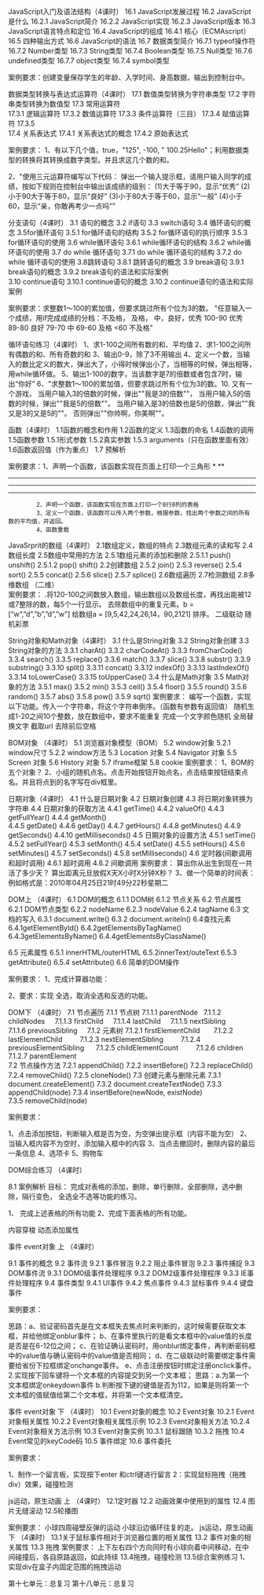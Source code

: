 JavaScript入门及语法结构（4课时）
16.1 JavaScript发展过程
16.2 JavaScript是什么
     16.2.1 JavaScript简介
     16.2.2 JavaScript实现
     16.2.3 JavaScript版本
16.3 JavaScript语言特点和定位
16.4 JavaScript的组成
16.4.1 核心（ECMAscript）
16.5 四种输出方式
16.6 JavaScript的语法
16.7 数据类型简介
               16.7.1 typeof操作符
               16.7.2 Number类型
               16.7.3 String类型
               16.7.4 Boolean类型
               16.7.5 Null类型
               16.7.6 undefined类型
               16.7.7 object类型
               16.7.4 symbol类型

案例要求：创建变量保存学生的年龄、入学时间、身高数据，输出到控制台中。



数据类型转换与表达式运算符（4课时）
17.1 数值类型转换为字符串类型
17.2 字符串类型转换为数值型
17.3 常用运算符   
17.3.1 逻辑运算符
17.3.2 数值运算符
17.3.3 条件运算符（三目）
17.3.4 赋值运算符
17.3.5  	
17.4 关系表达式
     17.4.1 关系表达式的概念
     17.4.2 原始表达式

案例要求：
1、有以下几个值，true，"125",  -100, " 100.25Hello"；利用数据类型的转换将其转换成数字类型。并且求这几个数的和。

2、"使用三元运算符编写以下代码：
  弹出一个输入提示框，请用户输入同学的成绩，按如下规则在控制台中输出该成绩的级别：
       (1)大于等于90，显示“优秀”
       (2)小于90大于等于80，显示“良好”
       (3)小于80大于等于60，显示“一般”
       (4)小于60，显示“亲，你敢再考少一点吗”"

分支语句（4课时）
3.1 语句的概念
3.2 if语句
3.3 switch语句
3.4 循环语句的概念
3.5for循环语句
3.5.1 for循环语句的结构
3.5.2 for循环语句的执行顺序
3.5.3 for循环语句的使用
3.6 while循环语句
3.6.1 while循环语句的结构
3.6.2 while循环语句的使用
          3.7 do while 循环语句
            3.7.1 do while 循环语句的结构
            3.7.2 do while 循环语句的使用
         3.8跳转语句
               3.8.1 跳转语句的概念
         3.9 break语句
              3.9.1 break语句的概念
             3.9.2 break语句的语法和实际案例              
3.10 continue语句
               3.10.1 continue语句的概念
               3.10.2 continue语句的语法和实际案例

案例要求：求整数1～100的累加值，但要求跳过所有个位为3的数。
"任意输入一个成绩，用if完成成绩的分档：不及格， 及格， 中，良好，优秀
 100-90 优秀
 89-80 良好
 79-70 中
 69-60 及格
 <60 不及格"

循环语句练习（4课时）
1、求1-100之间所有数的和、平均值
2、求1-100之间所有偶数的和、所有奇数的和
3、输出0-9，除了3不用输出
4、定义一个数，当输入的数比定义的数大，弹出大了，小得时候弹出小了，当相等的时候，弹出相等，用while循环做。
5、输出1-100的数字，当该数字是7的倍数或者包含7时，输出“你好”
6、"求整数1～100的累加值，但要求跳过所有个位为3的数。10. 又有一个游戏，
当用户输入3的倍数的时候，弹出""我是3的倍数""，
当用户输入5的倍数的时候，弹出""我是5的倍数""。
当用户输入是3的倍数也是5的倍数，弹出""我又是3的又是5的""。
否则弹出""你帅啊，你美啊""。


函数（4课时）
1.1函数的概念和作用
1.2函数的定义
1.3函数的命名
1.4函数的调用
1.5函数参数
1.5.1形式参数
1.5.2真实参数
1.5.3 arguments（只在函数里面有效）
1.6函数返回值（作为重点）
1.7 预解析

案例要求：1、声明一个函数，该函数实现在页面上打印一个三角形
					*
**
***
****
*****
			2、声明一个函数，该函数实现在页面上打印一个8行8列的表格
			3、定义一个函数，该函数可以传入两个参数，根据参数，找出两个参数之间的所有数的平均值，并返回。
			4、函数重载



 JavaSrprit的数组（4课时）
2.1数组定义，数组的特点
2.3数组元素的读和写
2.4数组长度
2.5数组中常用的方法
	2.5.1数组元素的添加和删除
        2.5.1.1  push()  unshift()
        2.5.1.2  pop() shift()
2.2创建数组
2.5.2 join()
2.5.3 reverse()
2.5.4 sort()
2.5.5 concat()
2.5.6 slice()
2.5.7 splice()
2.6数组遍历
2.7检测数组
2.8多维数组 （二维）     
案例要求：
.将120-100之间数放入数组，输出数组以及数组长度，再找出能被12或7整除的数，每5个一行显示。
去除数组中的重复元素。b = [“w”,”d”,”b”,”d”,”w”]
给数组a = [9,5,42,24,26,14，90,2121] 排序。
二级联动
随机彩票



String对象和Math对象（4课时）
3.1 什么是String对象
3.2 String对象创建
3.3 String对象的方法
3.3.1	charAt()
3.3.2	charCodeAt()
3.3.3	fromCharCode()
3.3.4	search()
3.3.5	replace()
3.3.6	match()
3.3.7	slice()
3.3.8	substr()
3.3.9	substring()
3.3.10 split()
3.3.11 concat()
3.3.12 indexOf()
3.3.13 lastIndexOf()
3.3.14 toLowerCase()
3.3.15 toUpperCase()
3.4 什么是Math对象
3.5 Math对象的方法
3.5.1	max()
3.5.2	min()
3.5.3	ceil()
3.5.4	floor()
3.5.5	round()
3.5.6	random()
3.5.7	abs()
3.5.8	pow()
3.5.9	sqrt()
案例要求：
编写一个函数，实现以下功能。传入一个字符串，将这个字符串倒序。（函数有参数有返回值）
随机生成1-20之间10个整数，放在数组中，要求不能重复
完成一个文字颜色随机
全局替换文字
截取url
去除前后空格


BOM对象 （4课时）
5.1  浏览器对象模型（BOM）
5.2 window对象
5.2.1  window尺寸
5.2.2  window方法
5.3  Location 对象
5.4  Navigator 对象
5.5  Screen 对象
5.6  History 对象
5.7 iframe框架
5.8 cookie
案例要求：
1、BOM的五个对象？
2、小组的随机点名。点击开始按钮开始点名，点击结束按钮结束点名。并且将点到的名字写在div框里。


日期对象（4课时）
 			4.1	什么是日期对象
4.2	日期对象创建
4.3	将日期对象转换为字符串
4.4  日期对象的获取方法
4.4.1	getTime()
4.4.2	valueOf()
4.4.3	getFullYear()
4.4.4	getMonth() 	
4.4.5	getDate()
4.4.6	getDay()
4.4.7	getHours()
4.4.8	getMinutes()
4.4.9	getSeconds()
4.4.10	getMilliseconds()
4.5  日期对象的设置方法
4.5.1	setTime()
4.5.2	setFullYear()
4.5.3	setMonth()
4.5.4	setDate()
4.5.5	setHours()
4.5.6	setMinutes()
4.5.7	setSeconds()
4.5.8	setMilliseconds()
4.6  定时器(间歇调用和超时调用)
4.6.1	超时调用
4.6.2	间歇调用
案例要求：
算出你从出生到现在一共活了多少天？
算出距离元旦放假X天X小时X分钟X秒？
3、做一个简单的时间表：
例如格式是：2010年04月25日21时49分22秒星期二

DOM上 （4课时）
6.1 DOM的概念
6.1.1 DOM树
6.1.2 节点关系
6.2 节点属性
	6.2.1 DOM节点类型
	6.2.2 nodeName
	6.2.3 nodeValue
    6.2.4 tagName
6.3 文档的写入
	6.3.1 document.write()
	6.3.2 document.writeln()
6.4查找元素
6.4.1getElementById()
6.4.2getElementsByTagName()
6.4.3getElementsByName()
6.4.4getElementsByClassName()

6.5 元素属性
6.5.1 innerHTML/outerHTML
6.5.2innerText/outeText
	6.5.3 getAttribute()
	6.5.4 setAttribute()
6.6 简单的DOM操作

案例要求：
1、完成计算器功能：

2、要求：实现 全选，取消全选和反选的功能。


DOM下 （4课时）
7.1 节点遍历
	7.1.1 节点树
7.1.1.1  parentNode  
7.1.1.2  childNodes    
7.1.1.3 firstChild    
7.1.1.4 lastChild    
7.1.1.5 nextSibling    
7.1.1.6 previousSibling    
7.1.2 元素树
7.1.2.1 firstElementChild      
7.1.2.2 lastElementChild        
7.1.2.3 nextElementSibling        
7.1.2.4 previousElementSibling     
7.1.2.5 childElementCount        
7.1.2.6 children       
7.1.2.7 parentElement    
7.2 节点操作方法
7.2.1 appendChild()
7.2.2 insertBefore()
7.2.3 replaceChild()
7.2.4 removeChild()
7.2.5 cloneNode()
7.3 创建元素与删除元素
  	7.3.1 document.createElement()
    7.3.2 document.createTextNode()
    7.3.3 appendChild(node)
    7.3.4 insertBefore(newNode, existNode)  
    7.3.5 removeChild(node)


案例要求：

1、点击添加按钮，判断输入框是否为空，为空弹出提示框（内容不能为空）
2、当输入框内容不为空时，添加输入框中的内容
3、当点击撤回时，删除内容的最后一条信息
4、选项卡
5、购物车



DOM综合练习  （4课时）

8.1 案例解析
   目标：
完成对表格的添加，删除，单行删除，全部删除，选中删除，隔行变色，
全选全不选等功能的练习。


1、
	完成上述表格的所有功能
2、完成下面表格的所有功能。


内容穿梭
动态添加属性



事件 event对象  上  （4课时）

9.1 事件的概念
9.2 事件流
	9.2.1 事件冒泡
	9.2.2 阻止事件冒泡
	9.2.3 事件捕捉
9.3  DOM事件流
	9.3.1 DOM0级事件处理程序
	9.3.2 DOM2级事件处理程序
9.3.3 IE事件处理程序
9.4 事件类型
	9.4.1 UI事件
	9.4.2 焦点事件
	9.4.3 鼠标事件
	9.4.4 键盘事件


案例要求：

思路：a、验证密码首先是在文本框失去焦点时来判断的，这时候需要获取文本框，并给他绑定onblur事件；
      b、在事件里执行的是看文本框中的value值的长度是否是在6-12位之间；
      c、在验证确认密码时，用onblur绑定事件，再判断密码框中的value值与确认密码中的value值是否相同；
      d、在二级联动时需要绑定事件需要给省份下拉框绑定onchange事件。
		  e、点击注册按钮时绑定注册onclick事件。
2.实现按下回车键将一个文本框的内容提交到另一个文本框；
    思路：a.为第一个文本框绑定onkeydown事件
          b.判断按下键的键值是否为112，如果是则将第一个文本框的值赋值给第二个文本框，并将第一个文本框清空。


事件 event对象  下 （4课时）
10.1 Event对象的概念
10.2 Event对象
	10.2.1 Event对象相关属性
	10.2.2 Event对象相关属性示例
	10.2.3 Event对象相关方法
    10.2.4 Event对象相关方法示例
10.3 Event对象实例
	10.3.1 鼠标跟随
	10.3.2 拖拽
10.4 Event常见的keyCode码
10.5 事件绑定
10.6 事件委托


案例要求：

1、制作一个留言板，实现按下enter 和ctrl键进行留言
2：实现鼠标拖拽（拖拽div）效果，碰撞检测


js运动，原生动画 上 （4课时）
12.1定时器
12.2 动画效果中使用到的属性
12.4 图片无缝滚动
12.5轮播图

案例要求：
小球四周碰壁反弹的运动
小球沿边循环往复的走。
js运动，原生动画 下  （4课时）
13.1关于鼠标事件相对于浏览器位置的相关属性
13.2 事件对象的相关属性
13.3 拖拽
案例要求：
上下左右四个方向同时有小球向着中间移动，在中间碰撞后，各自原路返回，如此持续
13.4拖拽，碰撞检测
13.5综合案例练习
1、实现div在盒子内固定范围的拖拽运动



第十七单元：总复习
第十八单元：总复习
